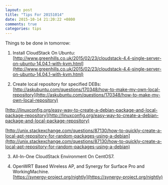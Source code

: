 ```yaml
---
layout: post
title: "Tips For 20151014"
date: 2015-10-14 21:20:22 +0800
comments: true
categories: tips
---
```

Things to be done in tomorrow:    

1. Install CloudStack On Ubuntu:    
[http://www.greenhills.co.uk/2015/02/23/cloudstack-4.4-single-server-on-ubuntu-14.04.1-with-kvm.html](http://www.greenhills.co.uk/2015/02/23/cloudstack-4.4-single-server-on-ubuntu-14.04.1-with-kvm.html)    

2. Create local repository for specified DEBs:    
[http://askubuntu.com/questions/170348/how-to-make-my-own-local-repository](http://askubuntu.com/questions/170348/how-to-make-my-own-local-repository)    

[http://linuxconfig.org/easy-way-to-create-a-debian-package-and-local-package-repository](http://linuxconfig.org/easy-way-to-create-a-debian-package-and-local-package-repository)    

[http://unix.stackexchange.com/questions/87130/how-to-quickly-create-a-local-apt-repository-for-random-packages-using-a-debian](http://unix.stackexchange.com/questions/87130/how-to-quickly-create-a-local-apt-repository-for-random-packages-using-a-debian)    

3. All-In-One CloudStack Environment On CentOS7.   

4. OpenWRT Based Wireless AP, and Synergy for Surface Pro and WorkingMachine.      
[https://synergy-project.org/nightly](https://synergy-project.org/nightly)   
